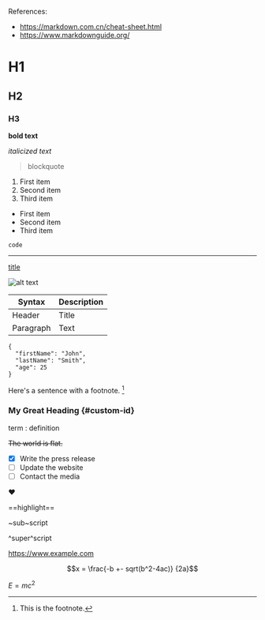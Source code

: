 References:

- <https://markdown.com.cn/cheat-sheet.html>
- <https://www.markdownguide.org/>

# H1

## H2

### H3

**bold text**

*italicized text*

> blockquote

1. First item
2. Second item
3. Third item

- First item
- Second item
- Third item

`code`

---

[title](https://www.example.com)

![alt text](https://gkder.ucas.ac.cn/assets/files/2023-02-18/1676687154-957480-1676655967159.jpg)

| Syntax      | Description |
| ----------- | ----------- |
| Header      | Title       |
| Paragraph   | Text        |

```
{
  "firstName": "John",
  "lastName": "Smith",
  "age": 25
}
```

Here's a sentence with a footnote. [^1]

[^1]: This is the footnote.

### My Great Heading {#custom-id}

term
: definition

~~The world is flat.~~

- [x] Write the press release
- [ ] Update the website
- [ ] Contact the media

:heart:

==highlight==

~sub~script

^super^script

https://www.example.com

$$x = \frac{-b +- sqrt(b^2-4ac)} {2a}$$

$E=mc^2$
